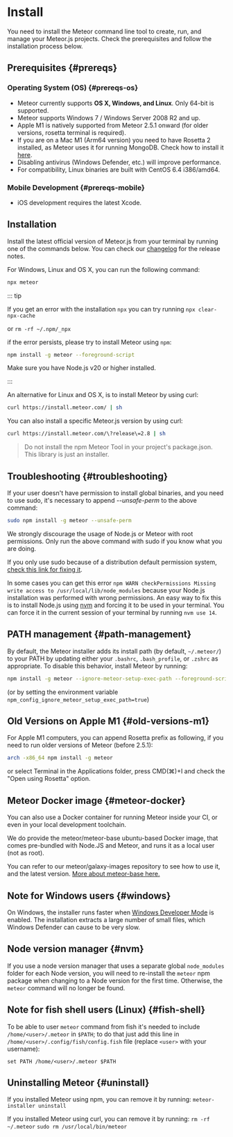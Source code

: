 
# Install

You need to install the Meteor command line tool to create, run, and manage your Meteor.js projects. Check the prerequisites and follow the installation process below.


## Prerequisites {#prereqs}


### Operating System (OS) {#prereqs-os}

- Meteor currently supports **OS X, Windows, and Linux**. Only 64-bit is supported.
- Meteor supports Windows 7 / Windows Server 2008 R2 and up.
- Apple M1 is natively supported from Meteor 2.5.1 onward (for older versions, rosetta terminal is required).
- If you are on a Mac M1 (Arm64 version) you need to have Rosetta 2 installed, as Meteor uses it for running MongoDB. Check how to install it [here](https://osxdaily.com/2020/12/04/how-install-rosetta-2-apple-silicon-mac/).
- Disabling antivirus (Windows Defender, etc.) will improve performance.
- For compatibility, Linux binaries are built with CentOS 6.4 i386/amd64.


### Mobile Development {#prereqs-mobile}

- iOS development requires the latest Xcode.


## Installation

Install the latest official version of Meteor.js from your terminal by running one of the commands below. You can check our [changelog](https://docs.meteor.com/changelog.html) for the release notes.

For Windows, Linux and OS X, you can run the following command:

```bash
npx meteor
```

::: tip

If you get an error with the installation `npx` you can try running `npx clear-npx-cache`

or `rm -rf ~/.npm/_npx`

if the error persists, please try to install Meteor using `npm`:

```bash
npm install -g meteor --foreground-script
```

Make sure you have Node.js v20 or higher installed.

:::

An alternative for Linux and OS X, is to install Meteor by using curl:

```bash
curl https://install.meteor.com/ | sh
```

You can also install a specific Meteor.js version by using curl:

```bash
curl https://install.meteor.com/\?release\=2.8 | sh
```

> Do not install the npm Meteor Tool in your project's package.json. This library is just an installer.


## Troubleshooting {#troubleshooting}

If your user doesn't have permission to install global binaries, and you need to use sudo, it's necessary to append *--unsafe-perm* to the above command:

```bash
sudo npm install -g meteor --unsafe-perm
```

We strongly discourage the usage of Node.js or Meteor with root permissions.
Only run the above command with sudo if you know what you are doing.

If you only use sudo because of a distribution default permission system, [check this link for fixing it](https://docs.npmjs.com/resolving-eacces-permissions-errors-when-installing-packages-globally).

In some cases you can get this error `npm WARN checkPermissions Missing write access to /usr/local/lib/node_modules` because your Node.js installation was performed with wrong permissions. An easy way to fix this is to install Node.js using [nvm](https://github.com/nvm-sh/nvm) and forcing it to be used in your terminal. You can force it in the current session of your terminal by running `nvm use 14`.


## PATH management {#path-management}

By default, the Meteor installer adds its install path (by default, `~/.meteor/`) to your PATH by updating either your `.bashrc`, `.bash_profile`, or `.zshrc` as appropriate. To disable this behavior, install Meteor by running:

```bash
npm install -g meteor --ignore-meteor-setup-exec-path --foreground-script
```



(or by setting the environment variable `npm_config_ignore_meteor_setup_exec_path=true`)


## Old Versions on Apple M1 {#old-versions-m1}

For Apple M1 computers, you can append Rosetta prefix as following, if you need to run older versions of Meteor (before 2.5.1):

```bash
arch -x86_64 npm install -g meteor
```

or select Terminal in the Applications folder, press CMD(⌘)+I and check the "Open using Rosetta" option.


## Meteor Docker image {#meteor-docker}

You can also use a Docker container for running Meteor inside your CI, or even in your local development toolchain.

We do provide the meteor/meteor-base ubuntu-based Docker image, that comes pre-bundled with Node.JS and Meteor, and runs it as a local user (not as root).

You can refer to our meteor/galaxy-images repository to see how to use it, and the latest version. [More about meteor-base here.](https://github.com/meteor/galaxy-images/blob/master/meteor-base/README.md)



## Note for Windows users {#windows}

On Windows, the installer runs faster when [Windows Developer Mode](https://docs.microsoft.com/en-us/windows/apps/get-started/enable-your-device-for-development) is enabled. The installation extracts a large number of small files, which Windows Defender can cause to be very slow.



## Node version manager {#nvm}

If you use a node version manager that uses a separate global `node_modules` folder for each Node version, you will need to re-install the `meteor` npm package when changing to a Node version for the first time. Otherwise, the `meteor` command will no longer be found.


## Note for fish shell users (Linux) {#fish-shell}

To be able to user `meteor` command from fish it's needed to include `/home/<user>/.meteor` in `$PATH`; to do that just add this line in `/home/<user>/.config/fish/config.fish` file (replace `<user>` with your username):

`set PATH /home/<user>/.meteor $PATH`


## Uninstalling Meteor {#uninstall}

If you installed Meteor using npm, you can remove it by running:
`meteor-installer uninstall`

If you installed Meteor using curl, you can remove it by running:
`rm -rf ~/.meteor`
`sudo rm /usr/local/bin/meteor` 

